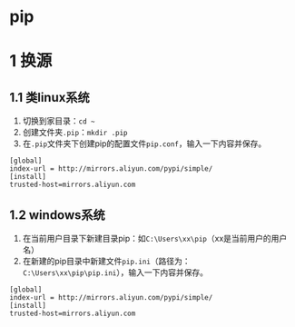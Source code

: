 # pip

# 1 换源

## 1.1 类linux系统

1. 切换到家目录：`cd ~`
2. 创建文件夹`.pip`：`mkdir .pip`
3. 在`.pip`文件夹下创建pip的配置文件`pip.conf`，输入一下内容并保存。

```
[global] 
index-url = http://mirrors.aliyun.com/pypi/simple/
[install] 
trusted-host=mirrors.aliyun.com
```

## 1.2 windows系统
1. 在当前用户目录下新建目录pip：如`C:\Users\xx\pip`（xx是当前用户的用户名）
2. 在新建的pip目录中新建文件`pip.ini`（路径为：`C:\Users\xx\pip\pip.ini`），输入一下内容并保存。

```
[global] 
index-url = http://mirrors.aliyun.com/pypi/simple/
[install] 
trusted-host=mirrors.aliyun.com
```



